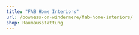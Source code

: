 ```yaml
---
title: "FAB Home Interiors"
url: /bowness-on-windermere/fab-home-interiors/
shop: Raumausstattung
---
```

